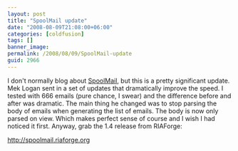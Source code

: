 ```yaml
---
layout: post
title: "SpoolMail update"
date: "2008-08-09T21:08:00+06:00"
categories: [coldfusion]
tags: []
banner_image: 
permalink: /2008/08/09/SpoolMail-update
guid: 2966
---
```


I don't normally blog about <a href="http://spoolmail.riaforge.org">SpoolMail</a>, but this is a pretty significant update. Mek Logan sent in a set of updates that dramatically improve the speed. I tested with 666 emails (pure chance, I swear) and the difference before and after was dramatic. The main thing he changed was to stop parsing the body of emails when generating the list of emails. The body is now only parsed on view. Which makes perfect sense of course and I wish I had noticed it first. Anyway, grab the 1.4 release from RIAForge:

<a href="http://spoolmail.riaforge.org">http://spoolmail.riaforge.org</a>
